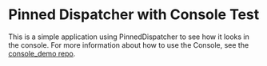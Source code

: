 # Pinned Dispatcher with Console Test

This is a simple application using PinnedDispatcher to see how it looks in the console.  For more information about how to use the Console, see the [console_demo repo](https://github.com/jamie-allen/console_demo).
